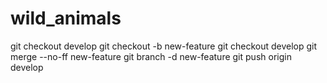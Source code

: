 # wild_animals
git checkout develop
git checkout -b new-feature
git checkout develop
git merge --no-ff new-feature
git branch -d new-feature
git push origin develop
